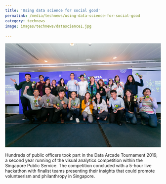 ```yaml
---
title: 'Using data science for social good'
permalink: /media/technews/using-data-science-for-social-good
category: technews
image: images/technews/datascience1.jpg

---
```



![datascience connect](/images/technews/datascience1.jpg)

Hundreds of public officers took part in the Data Arcade Tournament 2019, a second year running of the visual analytics competition within the Singapore Public Service. The competition concluded with a 5-hour live hackathon with finalist teams presenting their insights that could promote volunteerism and philanthropy in Singapore.
